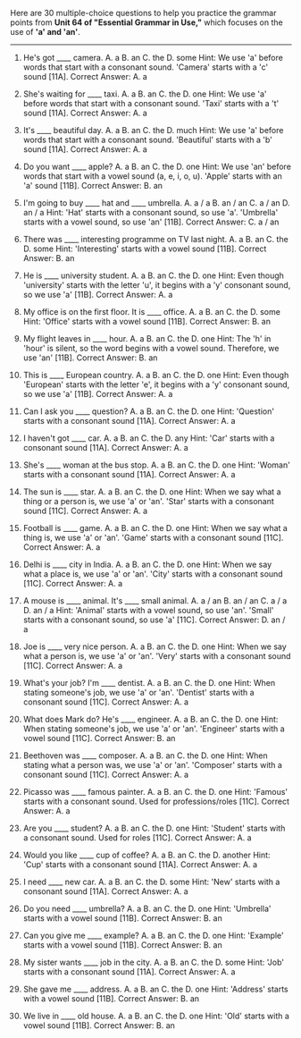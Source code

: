 Here are 30 multiple-choice questions to help you practice the grammar points from **Unit 64 of "Essential Grammar in Use,"** which focuses on the use of **'a' and 'an'**.

***

1.  He's got ____ camera.
    A. a B. an C. the D. some
    Hint: We use 'a' before words that start with a consonant sound. 'Camera' starts with a 'c' sound [11A].
    Correct Answer: A. a

2.  She's waiting for ____ taxi.
    A. a B. an C. the D. one
    Hint: We use 'a' before words that start with a consonant sound. 'Taxi' starts with a 't' sound [11A].
    Correct Answer: A. a

3.  It's ____ beautiful day.
    A. a B. an C. the D. much
    Hint: We use 'a' before words that start with a consonant sound. 'Beautiful' starts with a 'b' sound [11A].
    Correct Answer: A. a

4.  Do you want ____ apple?
    A. a B. an C. the D. one
    Hint: We use 'an' before words that start with a vowel sound (a, e, i, o, u). 'Apple' starts with an 'a' sound [11B].
    Correct Answer: B. an

5.  I'm going to buy ____ hat and ____ umbrella.
    A. a / a B. an / an C. a / an D. an / a
    Hint: 'Hat' starts with a consonant sound, so use 'a'. 'Umbrella' starts with a vowel sound, so use 'an' [11B].
    Correct Answer: C. a / an

6.  There was ____ interesting programme on TV last night.
    A. a B. an C. the D. some
    Hint: 'Interesting' starts with a vowel sound [11B].
    Correct Answer: B. an

7.  He is ____ university student.
    A. a B. an C. the D. one
    Hint: Even though 'university' starts with the letter 'u', it begins with a 'y' consonant sound, so we use 'a' [11B].
    Correct Answer: A. a

8.  My office is on the first floor. It is ____ office.
    A. a B. an C. the D. some
    Hint: 'Office' starts with a vowel sound [11B].
    Correct Answer: B. an

9.  My flight leaves in ____ hour.
    A. a B. an C. the D. one
    Hint: The 'h' in 'hour' is silent, so the word begins with a vowel sound. Therefore, we use 'an' [11B].
    Correct Answer: B. an

10. This is ____ European country.
    A. a B. an C. the D. one
    Hint: Even though 'European' starts with the letter 'e', it begins with a 'y' consonant sound, so we use 'a' [11B].
    Correct Answer: A. a

11. Can I ask you ____ question?
    A. a B. an C. the D. one
    Hint: 'Question' starts with a consonant sound [11A].
    Correct Answer: A. a

12. I haven't got ____ car.
    A. a B. an C. the D. any
    Hint: 'Car' starts with a consonant sound [11A].
    Correct Answer: A. a

13. She's ____ woman at the bus stop.
    A. a B. an C. the D. one
    Hint: 'Woman' starts with a consonant sound [11A].
    Correct Answer: A. a

14. The sun is ____ star.
    A. a B. an C. the D. one
    Hint: When we say what a thing or a person is, we use 'a' or 'an'. 'Star' starts with a consonant sound [11C].
    Correct Answer: A. a

15. Football is ____ game.
    A. a B. an C. the D. one
    Hint: When we say what a thing is, we use 'a' or 'an'. 'Game' starts with a consonant sound [11C].
    Correct Answer: A. a

16. Delhi is ____ city in India.
    A. a B. an C. the D. one
    Hint: When we say what a place is, we use 'a' or 'an'. 'City' starts with a consonant sound [11C].
    Correct Answer: A. a

17. A mouse is ____ animal. It's ____ small animal.
    A. a / an B. an / an C. a / a D. an / a
    Hint: 'Animal' starts with a vowel sound, so use 'an'. 'Small' starts with a consonant sound, so use 'a' [11C].
    Correct Answer: D. an / a

18. Joe is ____ very nice person.
    A. a B. an C. the D. one
    Hint: When we say what a person is, we use 'a' or 'an'. 'Very' starts with a consonant sound [11C].
    Correct Answer: A. a

19. What's your job? I'm ____ dentist.
    A. a B. an C. the D. one
    Hint: When stating someone's job, we use 'a' or 'an'. 'Dentist' starts with a consonant sound [11C].
    Correct Answer: A. a

20. What does Mark do? He's ____ engineer.
    A. a B. an C. the D. one
    Hint: When stating someone's job, we use 'a' or 'an'. 'Engineer' starts with a vowel sound [11C].
    Correct Answer: B. an

21. Beethoven was ____ composer.
    A. a B. an C. the D. one
    Hint: When stating what a person was, we use 'a' or 'an'. 'Composer' starts with a consonant sound [11C].
    Correct Answer: A. a

22. Picasso was ____ famous painter.
    A. a B. an C. the D. one
    Hint: 'Famous' starts with a consonant sound. Used for professions/roles [11C].
    Correct Answer: A. a

23. Are you ____ student?
    A. a B. an C. the D. one
    Hint: 'Student' starts with a consonant sound. Used for roles [11C].
    Correct Answer: A. a

24. Would you like ____ cup of coffee?
    A. a B. an C. the D. another
    Hint: 'Cup' starts with a consonant sound [11A].
    Correct Answer: A. a

25. I need ____ new car.
    A. a B. an C. the D. some
    Hint: 'New' starts with a consonant sound [11A].
    Correct Answer: A. a

26. Do you need ____ umbrella?
    A. a B. an C. the D. one
    Hint: 'Umbrella' starts with a vowel sound [11B].
    Correct Answer: B. an

27. Can you give me ____ example?
    A. a B. an C. the D. one
    Hint: 'Example' starts with a vowel sound [11B].
    Correct Answer: B. an

28. My sister wants ____ job in the city.
    A. a B. an C. the D. some
    Hint: 'Job' starts with a consonant sound [11A].
    Correct Answer: A. a

29. She gave me ____ address.
    A. a B. an C. the D. one
    Hint: 'Address' starts with a vowel sound [11B].
    Correct Answer: B. an

30. We live in ____ old house.
    A. a B. an C. the D. one
    Hint: 'Old' starts with a vowel sound [11B].
    Correct Answer: B. an